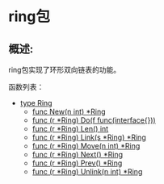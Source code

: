 # ring包

## 概述:

ring包实现了环形双向链表的功能。

函数列表：

- [type Ring](Ring.md)
  - [func New(n int) *Ring](New.md)
  - [func (r *Ring) Do(f func(interface{}))](Do.md)
  - [func (r *Ring) Len() int](Len.md)
  - [func (r *Ring) Link(s *Ring) *Ring](Link.md)
  - [func (r *Ring) Move(n int) *Ring](Move.md)
  - [func (r *Ring) Next() *Ring](Next.md)
  - [func (r *Ring) Prev() *Ring](Prev.md)
  - [func (r *Ring) Unlink(n int) *Ring](Unlink.md)